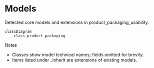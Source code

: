 # Models

Detected core models and extensions in product_packaging_usability.

```mermaid
classDiagram
    class product_packaging
```

Notes
- Classes show model technical names; fields omitted for brevity.
- Items listed under _inherit are extensions of existing models.
